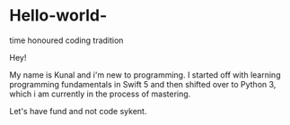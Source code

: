 # Hello-world-
time honoured coding tradition

Hey!

My name is Kunal and i'm new to programming. I started off with learning programming fundamentals in Swift 5 and then shifted over to Python 3, which i am currently in the process of mastering. 

Let's have fund and not code sykent.

